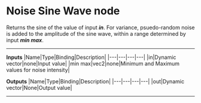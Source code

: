 # Noise Sine Wave node
Returns the sine of the value of input <b><i>in</i></b>. For variance, psuedo-random noise is added to the amplitude of the sine wave, within a range determined by input <b><i>min max</i></b>.
<hr>

**Inputs**
|Name|Type|Binding|Description|
|---|---|---|---|
|in|Dynamic vector|none|Input value|
|min max|vec2|none|Minimum and Maximum values for noise intensity|
  
**Outputs**
|Name|Type|Binding|Description|
|---|---|---|---|
|out|Dynamic vector|None|Output value|
___